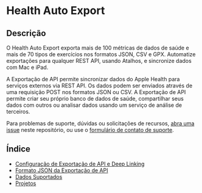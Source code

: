 # Health Auto Export

## Descrição

O Health Auto Export exporta mais de 100 métricas de dados de saúde e mais de 70 tipos de exercícios nos formatos JSON, CSV e GPX. Automatize exportações para qualquer REST API, usando Atalhos, e sincronize dados com Mac e iPad.

A Exportação de API permite sincronizar dados do Apple Health para serviços externos via REST API. Os dados podem ser enviados através de uma requisição POST nos formatos JSON ou CSV. A Exportação de API permite criar seu próprio banco de dados de saúde, compartilhar seus dados com outros ou analisar dados usando um serviço de análise de terceiros.

Para problemas de suporte, dúvidas ou solicitações de recursos, [abra uma issue](https://github.com/Lybron/health-auto-export/issues) neste repositório, ou use o [formulário de contato de suporte](https://healthyapps.dev/contact).

## Índice

- [Configuração de Exportação de API e Deep Linking](configuration.md)
- [Formato JSON da Exportação de API](api-format.md)
- [Dados Suportados](supported-data.md)
- [Projetos](projects.md)
